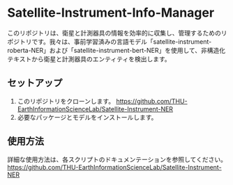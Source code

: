 # Satellite-Instrument-Info-Manager
このリポジトリは、衛星と計測器具の情報を効率的に収集し、管理するためのリポジトリです。我々は、事前学習済みの言語モデル「satellite-instrument-roberta-NER」および「satellite-instrument-bert-NER」を使用して、非構造化テキストから衛星と計測器具のエンティティを検出します。

## セットアップ

1. このリポジトリをクローンします。 https://github.com/THU-EarthInformationScienceLab/Satellite-Instrument-NER
3. 必要なパッケージとモデルをインストールします。

## 使用方法
詳細な使用方法は、各スクリプトのドキュメンテーションを参照してください。
https://github.com/THU-EarthInformationScienceLab/Satellite-Instrument-NER

